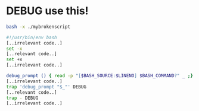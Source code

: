 DEBUG use this!
================
``` bash
bash -x ./mybrokenscript
```
``` bash
#!/usr/bin/env bash
[..irrelevant code..]
set -x
[..relevant code..]
set +x
[..irrelevant code..]
``` 
``` bash
debug_prompt () { read -p "[$BASH_SOURCE:$LINENO] $BASH_COMMAND?" _ ;}
[..irrelevant code..]
trap 'debug_prompt "$_"' DEBUG
[..relevant code..]
trap - DEBUG
[..irrelevant code..]
``` 
